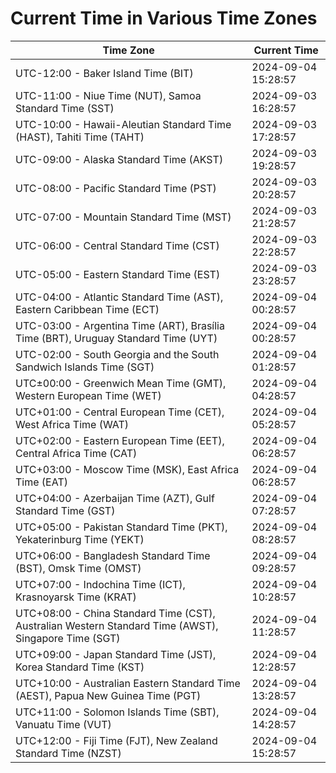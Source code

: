 # Current Time in Various Time Zones

| Time Zone | Current Time |
|-----------|--------------|
| UTC-12:00 - Baker Island Time (BIT) | 2024-09-04 15:28:57 |
| UTC-11:00 - Niue Time (NUT), Samoa Standard Time (SST) | 2024-09-03 16:28:57 |
| UTC-10:00 - Hawaii-Aleutian Standard Time (HAST), Tahiti Time (TAHT) | 2024-09-03 17:28:57 |
| UTC-09:00 - Alaska Standard Time (AKST) | 2024-09-03 19:28:57 |
| UTC-08:00 - Pacific Standard Time (PST) | 2024-09-03 20:28:57 |
| UTC-07:00 - Mountain Standard Time (MST) | 2024-09-03 21:28:57 |
| UTC-06:00 - Central Standard Time (CST) | 2024-09-03 22:28:57 |
| UTC-05:00 - Eastern Standard Time (EST) | 2024-09-03 23:28:57 |
| UTC-04:00 - Atlantic Standard Time (AST), Eastern Caribbean Time (ECT) | 2024-09-04 00:28:57 |
| UTC-03:00 - Argentina Time (ART), Brasília Time (BRT), Uruguay Standard Time (UYT) | 2024-09-04 00:28:57 |
| UTC-02:00 - South Georgia and the South Sandwich Islands Time (SGT) | 2024-09-04 01:28:57 |
| UTC±00:00 - Greenwich Mean Time (GMT), Western European Time (WET) | 2024-09-04 04:28:57 |
| UTC+01:00 - Central European Time (CET), West Africa Time (WAT) | 2024-09-04 05:28:57 |
| UTC+02:00 - Eastern European Time (EET), Central Africa Time (CAT) | 2024-09-04 06:28:57 |
| UTC+03:00 - Moscow Time (MSK), East Africa Time (EAT) | 2024-09-04 06:28:57 |
| UTC+04:00 - Azerbaijan Time (AZT), Gulf Standard Time (GST) | 2024-09-04 07:28:57 |
| UTC+05:00 - Pakistan Standard Time (PKT), Yekaterinburg Time (YEKT) | 2024-09-04 08:28:57 |
| UTC+06:00 - Bangladesh Standard Time (BST), Omsk Time (OMST) | 2024-09-04 09:28:57 |
| UTC+07:00 - Indochina Time (ICT), Krasnoyarsk Time (KRAT) | 2024-09-04 10:28:57 |
| UTC+08:00 - China Standard Time (CST), Australian Western Standard Time (AWST), Singapore Time (SGT) | 2024-09-04 11:28:57 |
| UTC+09:00 - Japan Standard Time (JST), Korea Standard Time (KST) | 2024-09-04 12:28:57 |
| UTC+10:00 - Australian Eastern Standard Time (AEST), Papua New Guinea Time (PGT) | 2024-09-04 13:28:57 |
| UTC+11:00 - Solomon Islands Time (SBT), Vanuatu Time (VUT) | 2024-09-04 14:28:57 |
| UTC+12:00 - Fiji Time (FJT), New Zealand Standard Time (NZST) | 2024-09-04 15:28:57 |
